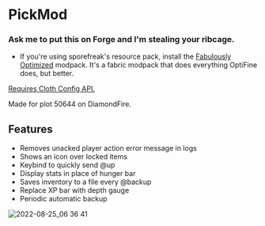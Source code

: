 # PickMod

### Ask me to put this on Forge and I'm stealing your ribcage.
- If you're using sporefreak's resource pack, install the [Fabulously Optimized](https://www.curseforge.com/minecraft/modpacks/fabulously-optimized) modpack. It's a fabric modpack that does everything OptiFine does, but better.

[Requires Cloth Config API.](https://www.curseforge.com/minecraft/mc-mods/cloth-config)
 
Made for plot 50644 on DiamondFire.

## Features

- Removes unacked player action error message in logs
- Shows an icon over locked items
- Keybind to quickly send @up
- Display stats in place of hunger bar
- Saves inventory to a file every @backup
- Replace XP bar with depth gauge
- Periodic automatic backup

![2022-08-25_06 36 41](https://user-images.githubusercontent.com/59123926/186654490-c245c8a8-dfd1-4ffe-bf2f-121521e98ece.png)

